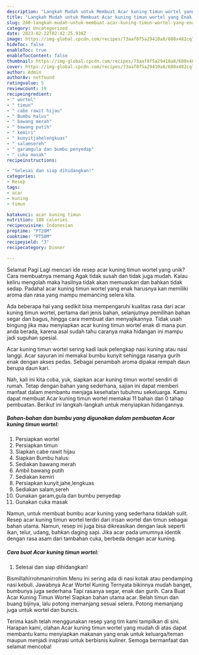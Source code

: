 ```yaml
---
description: "Langkah Mudah untuk Membuat Acar kuning timun wortel yang Enak, Mantap"
title: "Langkah Mudah untuk Membuat Acar kuning timun wortel yang Enak, Mantap"
slug: 260-langkah-mudah-untuk-membuat-acar-kuning-timun-wortel-yang-enak-mantap
category: Uncategorized
date: 2023-02-22T02:42:25.936Z
image: https://img-global.cpcdn.com/recipes/73aaf8f5a29410a8/680x482cq70/acar-kuning-timun-wortel-foto-resep-utama.jpg
hideToc: false
enableToc: true
enableTocContent: false
thumbnail: https://img-global.cpcdn.com/recipes/73aaf8f5a29410a8/680x482cq70/acar-kuning-timun-wortel-foto-resep-utama.jpg
cover: https://img-global.cpcdn.com/recipes/73aaf8f5a29410a8/680x482cq70/acar-kuning-timun-wortel-foto-resep-utama.jpg
author: Admin
authorAv: notfound
ratingvalue: 5
reviewcount: 19
recipeingredient:
- " wortel"
- " timun"
- " cabe rawit hijau"
- " Bumbu halus"
- " bawang merah"
- " bawang putih"
- " kemiri"
- " kunyitjahelengkuas"
- " salamsereh"
- " garamgula dan bumbu penyedap"
- " cuka masak"
recipeinstructions:

- "Selesai dan siap dihidangkan!"
categories:
- Resep
tags:
- acar
- kuning
- timun

katakunci: acar kuning timun 
nutrition: 188 calories
recipecuisine: Indonesian
preptime: "PT28M"
cooktime: "PT58M"
recipeyield: "3"
recipecategory: Dinner

---
```



Selamat Pagi Lagi mencari ide resep acar kuning timun wortel yang unik? Cara membuatnya memang Agak tidak susah dan tidak juga mudah. Kalau keliru mengolah maka hasilnya tidak akan memuaskan dan bahkan tidak sedap. Padahal acar kuning timun wortel yang enak harusnya kan memiliki aroma dan rasa yang mampu memancing selera kita.


Ada beberapa hal yang sedikit bisa mempengaruhi kualitas rasa dari acar kuning timun wortel, pertama dari jenis bahan, selanjutnya pemilihan bahan segar dan bagus, hingga cara membuat dan menyajikannya. Tidak usah bingung jika mau menyiapkan acar kuning timun wortel enak di mana pun anda berada, karena asal sudah tahu caranya maka hidangan ini mampu jadi suguhan spesial.

Acar kuning timun wortel sering kadi lauk pelengkap nasi kuning atau nasi langgi. Acar sayuran ini memakai bumbu kunyit sehingga rasanya gurih enak dengan akses pedas. Sebagai penambah aroma dipakai rempah daun berupa daun kari.


Nah, kali ini kita coba, yuk, siapkan acar kuning timun wortel sendiri di rumah. Tetap dengan bahan yang sederhana, sajian ini dapat memberi manfaat dalam membantu menjaga kesehatan tubuhmu sekeluarga. Kamu dapat membuat Acar kuning timun wortel memakai 11 bahan dan 0 tahap pembuatan. Berikut ini langkah-langkah untuk menyiapkan hidangannya.

<!--inarticleads1-->

##### Bahan-bahan dan bumbu yang digunakan dalam pembuatan Acar kuning timun wortel:

1. Persiapkan  wortel
1. Persiapkan  timun
1. Siapkan  cabe rawit hijau
1. Siapkan  Bumbu halus:
1. Sediakan  bawang merah
1. Ambil  bawang putih
1. Sediakan  kemiri
1. Persiapkan  kunyit,jahe,lengkuas
1. Sediakan  salam,sereh
1. Gunakan  garam,gula dan bumbu penyedap
1. Gunakan  cuka masak


Namun, untuk membuat bumbu acar kuning yang sederhana tidaklah sulit. Resep acar kuning timun wortel terdiri dari irisan wortel dan timun sebagai bahan utama. Namun, resep ini juga bisa dikreasikan dengan lauk seperti ikan, telur, udang, bahkan daging sapi. Jika acar pada umumnya identik dengan rasa asam dari tambahan cuka, berbeda dengan acar kuning. 

<!--inarticleads2-->

##### Cara buat Acar kuning timun wortel:


1. Selesai dan siap dihidangkan!

Bismillahirrohmanirrohim Menu ini sering ada di nasi kotak atau pendamping nasi kebuli. Jawabnya Acar Wortel Kuning Ternyata bikinnya mudah banget, bumbunya juga sederhana Tapi rasanya segar, enak dan gurih. Cara Buat Acar Kuning Timun Wortel Siapkan bahan utama acar. Belah timun dan buang bijinya, lalu potong memanjang sesuai selera. Potong memanjang juga untuk wortel dan buncis. 

Terima kasih telah menggunakan resep yang tim kami tampilkan di sini. Harapan kami, olahan Acar kuning timun wortel yang mudah di atas dapat membantu kamu menyiapkan makanan yang enak untuk keluarga/teman maupun menjadi inspirasi untuk berbisnis kuliner. Semoga bermanfaat dan selamat mencoba!
